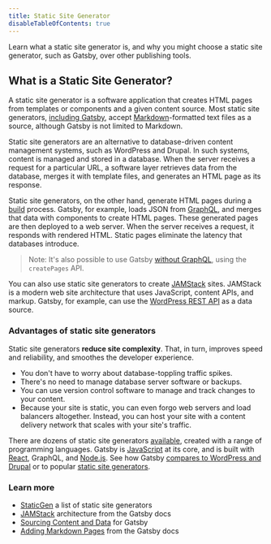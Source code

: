 ```yaml
---
title: Static Site Generator
disableTableOfContents: true
---
```


Learn what a static site generator is, and why you might choose a static site generator, such as Gatsby, over other publishing tools.

## What is a Static Site Generator?

A static site generator is a software application that creates HTML pages from templates or components and a given content source. Most static site generators, [including Gatsby](/docs/adding-markdown-pages/), accept [Markdown](https://daringfireball.net/projects/markdown/)-formatted text files as a source, although Gatsby is not limited to Markdown.

Static site generators are an alternative to database-driven content management systems, such as WordPress and Drupal. In such systems, content is managed and stored in a database. When the server receives a request for a particular URL, a software layer retrieves data from the database, merges it with template files, and generates an HTML page as its response.

Static site generators, on the other hand, generate HTML pages during a [build](/docs/glossary/#build) process. Gatsby, for example, loads JSON from [GraphQL](/docs/glossary/graphql), and merges that data with components to create HTML pages. These generated pages are then deployed to a web server. When the server receives a request, it responds with rendered HTML. Static pages eliminate the latency that databases introduce.

> Note: It's also possible to use Gatsby [without GraphQL](https://www.gatsbyjs.org/docs/using-gatsby-without-graphql/), using the `createPages` API.

You can also use static site generators to create [JAMStack](/docs/glossary/jamstack.md) sites. JAMStack is a modern web site architecture that uses JavaScript, content APIs, and markup. Gatsby, for example, can use the [WordPress REST API](https://www.gatsbyjs.org/docs/sourcing-from-wordpress/) as a data source.

### Advantages of static site generators

Static site generators **reduce site complexity**. That, in turn, improves speed and reliability, and smoothes the developer experience.

- You don't have to worry about database-toppling traffic spikes.
- There's no need to manage database server software or backups.
- You can use version control software to manage and track changes to your content.
- Because your site is static, you can even forgo web servers and load balancers altogether. Instead, you can host your site with a content delivery network that scales with your site's traffic.

There are dozens of static site generators [available](https://www.staticgen.com/), created with a range of programming languages. Gatsby is [JavaScript](https://www.gatsbyjs.org/docs/glossary#javascript) at its core, and is built with [React](https://www.gatsbyjs.org/docs/glossary/react), GraphQL, and [Node.js](https://www.gatsbyjs.org/docs/glossary/node/). See how Gatsby [compares to WordPress and Drupal](/features/cms/gatsby-vs-wordpress-vs-drupal) or to popular [static site generators](https://www.gatsbyjs.org/features/jamstack/).

### Learn more

- [StaticGen](https://www.staticgen.com/) a list of static site generators
- [JAMStack](/docs/glossary/jamstack.md) architecture from the Gatsby docs
- [Sourcing Content and Data](https://www.gatsbyjs.org/docs/content-and-data/) for Gatsby
- [Adding Markdown Pages](/docs/adding-markdown-pages/) from the Gatsby docs
